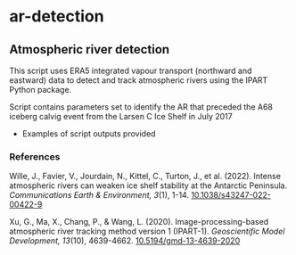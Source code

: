 # ar-detection

## Atmospheric river detection

This script uses ERA5 integrated vapour transport (northward and eastward) data to detect and track atmospheric rivers using the IPART Python package.

Script contains parameters set to identify the AR that preceded the A68 iceberg calvig event from the Larsen C Ice Shelf in July 2017
- Examples of script outputs provided



  
### References
Wille, J., Favier, V., Jourdain, N., Kittel, C., Turton, J., et al. (2022). Intense atmospheric rivers can weaken ice shelf stability at the Antarctic Peninsula. *Communications Earth & Environment, 3*(1), 1-14. [10.1038/s43247-022-00422-9](10.1038/s43247-022-00422-9)  

Xu, G., Ma, X., Chang, P., & Wang, L. (2020). Image-processing-based atmospheric river tracking method version 1 (IPART-1). *Geoscientific Model Development, 13*(10), 4639-4662. [10.5194/gmd-13-4639-2020](10.5194/gmd-13-4639-2020)
